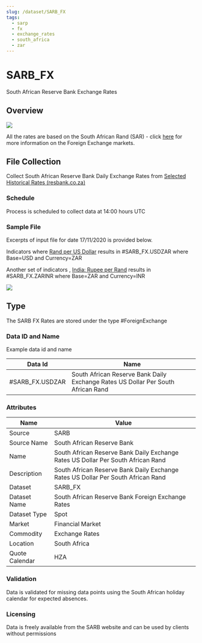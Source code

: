 ```yaml
---
slug: /dataset/SARB_FX
tags:
  - sarp
  - fx
  - exchange_rates
  - south_africa
  - zar
---
```


SARB_FX
============================================================

South African Reserve Bank Exchange Rates  

## Overview

![](/img/data/sarb.png)

All the rates are based on the South African Rand (SAR) - click [here](/docs/data/fx) for more information on the Foreign Exchange markets.

## File Collection

Collect South African Reserve Bank Daily Exchange Rates from [Selected Historical Rates (resbank.co.za)](https://www.resbank.co.za/en/home/what-we-do/statistics/key-statistics/selected-historical-rates)

### Schedule

Process is scheduled to collect data at 14:00 hours UTC

### Sample File

Excerpts of input file for date 17/11/2020 is provided below.

Indicators where [Rand per US Dollar](https://wwwrs.resbank.co.za/webindicators/ExchangeRateDetail.aspx?DataItem=EXCX135D) results in #SARB_FX.USDZAR where Base=USD and Currency=ZAR

Another set of indicators , [India: Rupee per Rand](https://wwwrs.resbank.co.za/webindicators/ExchangeRateDetail.aspx?DataItem=EXCB123D) results in #SARB_FX.ZARINR where Base=ZAR and Currency=INR

![](/attachments/216367329/216367350.png)

## Type

The SARB FX Rates are stored under the type #ForeignExchange

### Data ID and Name

Example data id and name

|Data Id|Name|
|-|-|
|#SARB_FX.USDZAR|South African Reserve Bank Daily Exchange Rates US Dollar Per South African Rand|

### Attributes

|Name|Value|
|-|-|
|Source|SARB|
|Source Name|South African Reserve Bank|
|Name|South African Reserve Bank Daily Exchange Rates US Dollar Per South African Rand|
|Description|South African Reserve Bank Daily Exchange Rates US Dollar Per South African Rand|
|Dataset|SARB_FX|
|Dataset Name|South African Reserve Bank Foreign Exchange Rates|
|Dataset Type|Spot|
|Market|Financial Market|
|Commodity|Exchange Rates|
|Location|South Africa|
|Quote Calendar|HZA|

### Validation

Data is validated for missing data points using the South African holiday calendar for expected absences.

### Licensing

Data is freely available from the SARB website and can be used by clients without permissions

